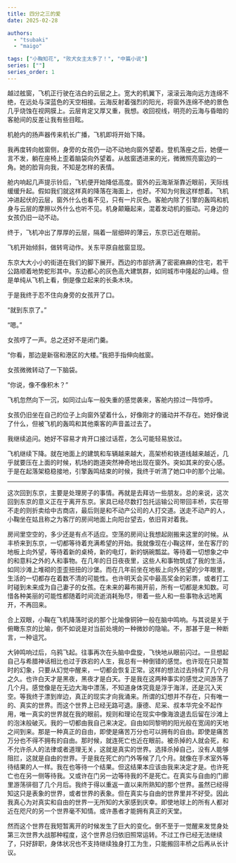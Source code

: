 ```yaml
---
title: 四分之三的爱
date: 2025-02-28

authors: 
  - "tsubaki"
  - "maigo"

tags: ["小鞠知花", "败犬女主太多了！", "中篇小说"]
series: [""]
series_order: 1
---
```

越过舷窗，飞机正行驶在洁白的云层之上。宽大的机翼下，滚滚云海向远方连绵不绝，在远处与深蓝色的天空相接。云海反射着强烈的阳光，将窗外连绵不绝的景色几乎烧蚀在视网膜上。云层肯定又厚又重，我想。收回视线，明亮的云海与昏暗的客舱间的反差让我有些目眩。

机舱内的扬声器传来机长广播，飞机即将开始下降。

我再度转向舷窗侧，身旁的女孩仍一动不动地向窗外望着。登机落座之后，她便一言不发，躺在座椅上歪着脑袋向外望着。从舷窗透进来的光，微微照亮窗边的一角。她的脸背向我，不知是怎样的表情。

舱内响起几声提示铃后，飞机便开始降低高度。窗外的云海渐渐靠近眼前，天际线缓缓升起。假如我们就这样真的降落在海面上，也好。不知为何我这样想着。飞机冲进起伏的云层，窗外什么也看不见，只有一片灰色。客舱内除了引擎的轰鸣和机身与云层的摩擦以外什么也听不见。机身颠簸起来，混着发动机的振动。可身边的女孩仍旧一动不动。

终于，飞机冲出了厚厚的云层，隔着一层细碎的薄云，东京已近在眼前。

飞机开始倾斜，做转弯动作。关东平原自舷窗显现。

东京大大小小的街道在我们的脚下展开。西边的市部挤满了密密麻麻的住宅，若干公路顺着地势蛇形其中。东边都心的灰色高大建筑群，如同城市中隆起的山峰。但是单纯从飞机上看，倒是像立起来的长条木块。

于是我终于忍不住向身旁的女孩开了口。

“就到东京了。”

“嗯。”

女孩哼了一声。总之还好不是闭门羹。

“你看，那边是新宿和港区的大楼。”我把手指伸向舷窗。

女孩微微转动了一下脑袋。

“你说，像不像积木？”

飞机忽然向下一沉，如同过山车一般失重的感觉袭来，客舱内掠过一阵惊呼。

女孩仍旧坐在自己的位子上向窗外望着什么，好像刚才的骚动并不存在。她好像说了什么，但被飞机的轰鸣和其他乘客的声音盖过去了。

我继续追问。她好不容易才肯开口接过话茬，怎么可能轻易放过。

飞机继续下降。就在地面上的建筑和车辆越来越大，高架桥和铁道线越来越近，几乎就要压在上面的时候，机场的跑道突然神奇地出现在窗外。突如其来的安心感。
于是在起落架稳稳接地，引擎轰鸣结束的时候，我终于听清了她口中的那个比喻。

---
这次回到东京，主要是处理房子的事情。再就是去拜访一些朋友。总的来说，这次回到东京的意义正在于离开东京。家具已经尽数打包托运输公司带回丰桥，实在带不走的则折卖给中古商店，最后则是和不动产公司的人打交道。送走不动产的人，小鞠坐在姑且称之为客厅的房间地面上向阳台望去，依旧背对着我。

房间里空空的，多少还是有点不适应。空荡的房间让我想起刚搬来这里的时候。从丰桥来到东京，一切都等待着充满希望的开始。我就像现在小鞠这样，坐在客厅的地板上向外望，等待着新的桌椅，新的电灯，新的锅碗瓢盆。等待着一切想象之中的和意料之外的人和事物。在几年的日日夜夜里，这些人和事物筑成了我的生活，如同沙滩上堆砌的歪歪扭扭的沙堡。而在几年前坐在地板上向外张望的少年眼里，生活的一切都存在着数不清的可能性。也许明天会买中最高奖金的彩票，或者打工时碰到未来成为自己妻子的女孩。在未来的幕布揭开前，所有一切都是未知数。可惜各种美丽的可能性都随着时间流逝消耗殆尽，带着一些人和一些事物永远地离开，不再回来。

合上双眼，小鞠在飞机降落时说的那个比喻像铜钟一般在脑中鸣响。与其说是关于俯瞰东京的比喻，倒不如说是对当前处境的一种微妙的隐喻。不，那甚于是一种断言，一种诅咒。

大钟鸣响过后，乌鸦飞起。往事再次在头脑中盘旋，飞快地从眼前闪过。一旦想起自己与希腊神话相比也过于跌宕的人生，我总有一种倒错的感觉。也许现在只是暂时的幻象，只要从幻觉中醒来，一切都会恢复正常。这样的想法过去持续了几个月之久。也许白天才是黑夜，黑夜才是白天。于是我在这两种事实的感觉之间游荡了几个月。感觉像是在无边大海中漂荡，不知道身体究竟是浮于海洋，还是沉入天空。等我终于漂到岸边，真正的现实才向我涌来。所谓的幻想并不存在，只有唯一的、真实的世界。而这个世界上已经无路可退。康德、尼采、叔本华完全不起作用，唯一真实的世界就在我的眼前。规则和理论在现实中像海浪退去后留在沙滩上的泡沫般破灭。我的一切都由我自己来决定。自由如同黎明的阳光般在宽阔的天地之间到来。那是一种真正的自由，即使是痛苦万分也可以拥有的自由。即使是痛苦万分也不得不拥有的自由。那时候，就连死亡也近在眼前。被杀掉的人就会死，和不允许杀人的法律或者道理无关，这就是真实的世界。选择杀掉自己，没有人能够阻拦，这就是自由的世界。于是我在死亡的门外等候了几个月。就像在手术室外等待结果的人一样。我在也等待一个结果。但这结果本应该由我来决定才是。也许死亡也在另一侧等待我。又或许在门另一边等待我的不是死亡。在真实与自由的门廊里游荡徘徊了几个月后。我终于得以重返一直以来所熟知的那个世界。虽然已经得知这只是表象的世界，或者世界的表象。但在真实与自由的世界里并不好受。因此我真心为对真实和自由的世界一无所知的大家感到庆幸。即使地球上的所有人都对近在咫尺的另一个世界毫不知情。或许愚者才能拥有真正的天堂。

然而这个世界在我短暂离开的时候发生了巨大的变化。倒不至于一觉醒来发觉身处第三次世界大战那种程度，这个世界总归依旧照常运转。不过工作已经无法继续了，只好辞职，身体状况也不支持继续独身打工为生，只能搬回丰桥之后再从长计议。